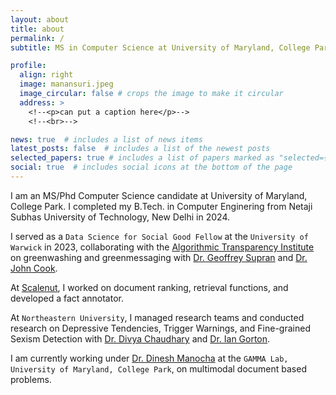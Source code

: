 ```yaml
---
layout: about
title: about
permalink: /
subtitle: MS in Computer Science at University of Maryland, College Park

profile:
  align: right
  image: manansuri.jpeg
  image_circular: false # crops the image to make it circular
  address: >
    <!--<p>can put a caption here</p>-->
    <!--<br>-->

news: true  # includes a list of news items
latest_posts: false  # includes a list of the newest posts
selected_papers: true # includes a list of papers marked as "selected={true}"
social: true  # includes social icons at the bottom of the page
---
```


<!-- Hi, I'm Manan 👋 -->

I am an MS/Phd Computer Science candidate at University of Maryland, College Park. I completed my B.Tech. in Computer Enginering from Netaji Subhas University of Technology, New Delhi in 2024.



<!-- My academic journey has been marked by consistent excellence, earning me the prestigious CVSPK Scholar distinction, placing me consistenly within the top 5% of my cohort. -->
<!-- 
With a keen interest in AI, Data, and Software, I've embarked on a dynamic professional journey that reflects my passion and dedication. One of my recent achievements includes serving as a `Data Science for Social Good Fellow` at the `University of Warwick` during the summer of 2023. Collaborating closely with the [Algorithmic Transparency Institute](https://ati.io/), I delved into the critical domain of greenwashing and greenmessaging. Working alongside luminaries like [Dr. Geoffrey Supran](https://people.miami.edu/profile/19dbd62ef7e2e5fcd155ef0c53f35bc8) from the University of Miami and [Dr. John Cook](https://findanexpert.unimelb.edu.au/profile/1028119-john-cook) from the University of Melbourne, I contributed to fostering transparency in this pivotal area.

I've also had the privilege to contribute meaningfully to the startup landscape, particularly at the dynamic startup [Scalenut](https://www.scalenut.com/). In this role, I had the opportunity to harness the capabilities of Language Model technologies, working on tasks such as document ranking and retrieval functions. One notable accomplishment was my involvement in creating a high-performing fact annotator, a modest contribution that aimed to enhance the startup's offerings.

Research has been a cornerstone of my journey, and I've had the privilege of collaborating with distinguished minds in academia. At `Northeastern University`, I worked alongside [Dr. Divya Chaudhary](https://www.khoury.northeastern.edu/people/divya-chaudhary/) and [Dr. Ian Gorton](https://www.khoury.northeastern.edu/people/ian-gorton/), managing and guiding four research teams. Together, we delved into crucial areas such as Depressive Tendencies, Trigger Warnings, and Fine-grained Sexism Detection.

<!-- My research endeavors extended to the `MIDAS Lab at IIIT Delhi`, where, under the guidance of [Dr. Rajiv Ratan Shah](https://www.iiitd.ac.in/rajivratn), I explored the intricate interplay of speech disfluency, conversational context, and user history for the vital task of hate speech detection. -->

<!-- Currently, I am privileged to be under the mentorship of [Dr. Dinesh Manocha](https://www.cs.umd.edu/people/dmanocha) at the `GAMMA Lab, University of Maryland, College Park`. My current works encompass Implicit Hate Speech, pioneering Data Augmentation techniques for Low Resource Complex Named Entity Recognition, and the innovative realm of text-guided document editing. --> 


I served as a `Data Science for Social Good Fellow` at the `University of Warwick` in 2023, collaborating with the [Algorithmic Transparency Institute](https://ati.io/) on greenwashing and greenmessaging with [Dr. Geoffrey Supran](https://people.miami.edu/profile/19dbd62ef7e2e5fcd155ef0c53f35bc8) and [Dr. John Cook](https://findanexpert.unimelb.edu.au/profile/1028119-john-cook).

At [Scalenut](https://www.scalenut.com/), I worked on document ranking, retrieval functions, and developed a fact annotator.

At `Northeastern University`, I managed research teams and conducted research on Depressive Tendencies, Trigger Warnings, and Fine-grained Sexism Detection with [Dr. Divya Chaudhary](https://www.khoury.northeastern.edu/people/divya-chaudhary/) and [Dr. Ian Gorton](https://www.khoury.northeastern.edu/people/ian-gorton/).

I am currently working under [Dr. Dinesh Manocha](https://www.cs.umd.edu/people/dmanocha) at the `GAMMA Lab, University of Maryland, College Park`, on multimodal document based problems.


